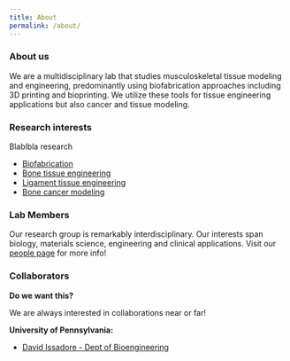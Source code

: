 ```yaml
---
title: About
permalink: /about/
---
```


### About us
We are a multidisciplinary lab that studies musculoskeletal tissue modeling and engineering, predominantly using biofabrication approaches including 3D printing and bioprinting. We utilize these tools for tissue engineering applications but also cancer and tissue modeling.

### Research interests

Blablbla research

- [Biofabrication](http://rosenzweglab.com/biofabrication/)
- [Bone tissue engineering](http://rosenzweiglab.com/bte)
- [Ligament tissue engineering](http://rosenzweiglab.com/lte/)
- [Bone cancer modeling](http://rosenzweiglab.com/bonecancermodeling/)

### Lab Members

Our research group is remarkably interdisciplinary. Our interests span biology, materials science, engineering and clinical applications. Visit our [people page](http://rosenzweiglab.com/people/) for more info!

### Collaborators

**Do we want this?**

We are always interested in collaborations near or far!

**University of Pennsylvania:**
- [David Issadore - Dept of Bioengineering](http://cnt.upenn.edu/david-issadore)
